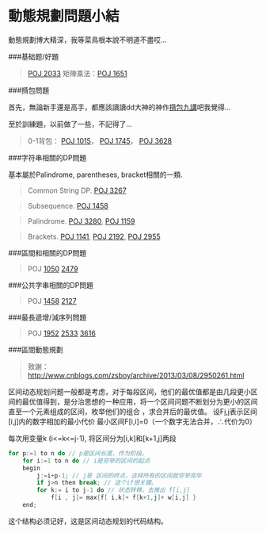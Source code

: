 動態規劃問題小結
====

動態規劃博大精深，我等菜鳥根本說不明道不盡哎...

###基础题/好題
> [POJ 2033](http://poj.org/problem?id=2033) 
> 矩陣乘法：[POJ 1651](https://github.com/g7tianyi/my-acm-solutions/blob/master/poj/DP/poj1651.cc) 

###揹包問題

首先，無論新手還是高手，都應該讀讀dd大神的神作[揹包九講](http://love-oriented.com/pack/pack2alpha1.pdf)吧我覺得...

至於訓練題，以前做了一些，不記得了...

> 0-1背包： [POJ 1015](https://github.com/g7tianyi/my-acm-solutions/blob/master/poj/DP/poj1015.cc)， [POJ 1745](https://github.com/g7tianyi/my-acm-solutions/blob/master/poj/DP/poj1745.cc)， [POJ 3628](https://github.com/g7tianyi/my-acm-solutions/blob/master/poj/DP/poj3268.cc) 

###字符串相關的DP問題

基本屬於Palindrome, parentheses, bracket相關的一類.

> Common String DP. [POJ 3267](http://poj.org/problem?id=3267)

> Subsequence. [POJ 1458](http://poj.org/problem?id=1458)  

> Palindrome. [POJ 3280](http://poj.org/problem?id=3280), [POJ 1159](http://poj.org/problem?id=1159)

> Brackets. [POJ 1141](http://poj.org/problem?id=1141), [POJ 2192](http://poj.org/problem?id=2192), [POJ 2955](http://poj.org/problem?id=2955)

###區間和相關的DP問題

> POJ [1050](http://poj.org/problem?id=1050) [2479](http://poj.org/problem?id=2479)

###公共字串相關的DP問題

> POJ [1458](http://poj.org/problem?id=1458) [2127](http://poj.org/problem?id=2127)

###最長遞增/減序列問題

> POJ [1952](http://poj.org/problem?id=1952) [2533](http://poj.org/problem?id=2533) [3616](http://poj.org/problem?id=3616)

###區間動態規劃

> 致謝： http://www.cnblogs.com/zsboy/archive/2013/03/08/2950261.html

区间动态规划问题一般都是考虑，对于每段区间，他们的最优值都是由几段更小区间的最优值得到，是分治思想的一种应用，将一个区间问题不断划分为更小的区间直至一个元素组成的区间，枚举他们的组合 ，求合并后的最优值。
设F[i,j](1<=i<=j<=n)表示区间[i,j]内的数字相加的最小代价
最小区间F[i,i]=0（一个数字无法合并，∴代价为0）

每次用变量k (i<=k<=j-1), 将区间分为[i,k]和[k+1,j]两段

```C++
for p:=1 to n do // p是区间长度，作为阶段。 
    for i:=1 to n do // i是穷举的区间的起点
    begin
        j:=i+p-1; // j是 区间的终点，这样所有的区间就穷举完毕
        if j>n then break; // 这个if很关键。
        for k:= i to j-1 do // 状态转移，去推出 f[i,j]
            f[i , j]= max{f[ i,k]+ f[k+1,j]+ w[i,j] } 
    end; 
```

这个结构必须记好，这是区间动态规划的代码结构。
